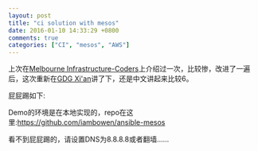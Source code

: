 ```yaml
---
layout: post
title: "ci solution with mesos"
date: 2016-01-10 14:33:29 +0800
comments: true
categories: ["CI", "mesos", "AWS"]
---
```

上次在[Melbourne Infrastructure-Coders](http://www.meetup.com/Infrastructure-Coders/)上介绍过一次，比较惨，改进了一遍后，这次重新在[GDG Xi'an](http://gdgxian.org/)讲了下，还是中文讲起来比较6。

屁屁踢如下:

<script async class="speakerdeck-embed" data-id="f32cb7fad8ec4785b1b48c91eaccd8db" data-ratio="1.33333333333333" src="//speakerdeck.com/assets/embed.js"></script>


Demo的环境是在本地实现的，repo在这里:https://github.com/iambowen/ansible-mesos

看不到屁屁踢的，请设置DNS为8.8.8.8或者翻墙……
